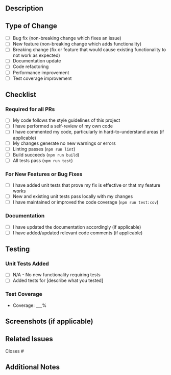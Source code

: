 ## Description
<!-- Provide a brief description of your changes -->

## Type of Change
<!-- Mark the relevant option with an "x" -->

- [ ] Bug fix (non-breaking change which fixes an issue)
- [ ] New feature (non-breaking change which adds functionality)
- [ ] Breaking change (fix or feature that would cause existing functionality to not work as expected)
- [ ] Documentation update
- [ ] Code refactoring
- [ ] Performance improvement
- [ ] Test coverage improvement

## Checklist

### Required for all PRs
- [ ] My code follows the style guidelines of this project
- [ ] I have performed a self-review of my own code
- [ ] I have commented my code, particularly in hard-to-understand areas (if applicable)
- [ ] My changes generate no new warnings or errors
- [ ] Linting passes (`npm run lint`)
- [ ] Build succeeds (`npm run build`)
- [ ] All tests pass (`npm run test`)

### For New Features or Bug Fixes
- [ ] I have added unit tests that prove my fix is effective or that my feature works
- [ ] New and existing unit tests pass locally with my changes
- [ ] I have maintained or improved the code coverage (`npm run test:cov`)

### Documentation
- [ ] I have updated the documentation accordingly (if applicable)
- [ ] I have added/updated relevant code comments (if applicable)

## Testing
<!-- Describe the tests you've added and how to test your changes -->

### Unit Tests Added
<!-- List the unit tests you've added -->
- [ ] N/A - No new functionality requiring tests
- [ ] Added tests for [describe what you tested]

### Test Coverage
<!-- Run `npm run test:cov` and provide the coverage percentage -->
- Coverage: ___%

## Screenshots (if applicable)
<!-- Add screenshots to help explain your changes -->

## Related Issues
<!-- Link to related issues using #issue_number -->
Closes #

## Additional Notes
<!-- Any additional information that reviewers should know -->
